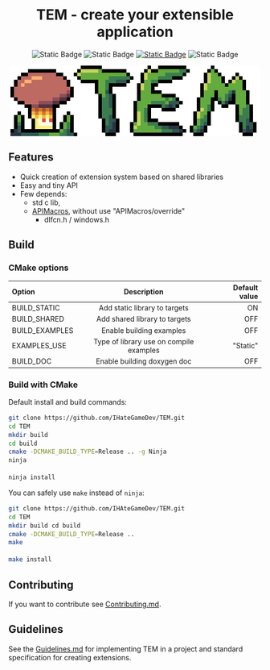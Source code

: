 <div align="center">

# TEM - create your extensible application

</div>

<div align="center">

![Static Badge](https://img.shields.io/badge/Release-v0.1.0-blue)
![Static Badge](https://img.shields.io/badge/Build%20status-passed-green)
[![Static Badge](https://img.shields.io/badge/License-MIT-orange)](../License)
![Static Badge](https://img.shields.io/badge/Documentation-page-darkcyan)

</div>

<div align="center">

<img align="center" src="./Assets/Logo.webp" alt="Logo" />

</div>

## Features

- Quick creation of extension system based on shared libraries
- Easy and tiny API
- Few depends:
  - std c lib,
  - [APIMacros](https://github.com/IHateGameDev/APIMacros), without use "APIMacros/override"
    - dlfcn.h / windows.h

## Build

### CMake options

| **Option**     | **Description**                         | **Default value** |
| :------------- | :-------------------------------------: | ----------------: |
| BUILD_STATIC   | Add static library to targets           | ON                |
| BUILD_SHARED   | Add shared library to targets           | OFF               |
| BUILD_EXAMPLES | Enable building examples                | OFF               |
| EXAMPLES_USE   | Type of library use on compile examples | "Static"          |
| BUILD_DOC      | Enable building doxygen doc             | OFF               |

### Build with CMake

Default install and build commands:
```bash
git clone https://github.com/IHateGameDev/TEM.git
cd TEM
mkdir build
cd build
cmake -DCMAKE_BUILD_TYPE=Release .. -g Ninja
ninja

ninja install
```

You can safely use `make` instead of `ninja`:
```bash
git clone https://github.com/IHAteGameDev/TEM.git
cd TEM
mkdir build cd build
cmake -DCMAKE_BUILD_TYPE=Release ..
make

make install
```

## Contributing

If you want to contribute see [Contributing.md](./Contributing.md).

## Guidelines

See the [Guidelines.md](./Guidelines.md) for implementing TEM in a project and standard specification for creating extensions.
